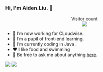 ### Hi, I'm Aiden.Liu. 👋


<p align="center"> 
  Visitor count<br>
  <img src="https://profile-counter.glitch.me/aiden-liu413/count.svg" />
</p>

- 🔭 I’m now working for CLoudwise.
- 🌱 I’m a pupil of front-end learning. 
- 🤔 I’m currently coding in Java .
- ❤️ I like food and swimming
- 💬 Be free to ask me about anything [here](https://github.com/aiden-liu413/aiden-liu413/issues).

<img  src="https://github-readme-stats.vercel.app/api?username=aiden-liu413&show_icons=true&show_icons=true&title_color=8c2de9&icon_color=8c2de9&text_color=8c2de9&bg_color=fff&count_private=true">
<img  src="https://github-readme-stats.vercel.app/api/top-langs/?username=aiden-liu413&show_icons=true&title_color=8c2de9&icon_color=8c2de9&text_color=8c2de9&bg_color=fff&count_private=true">
</div>
